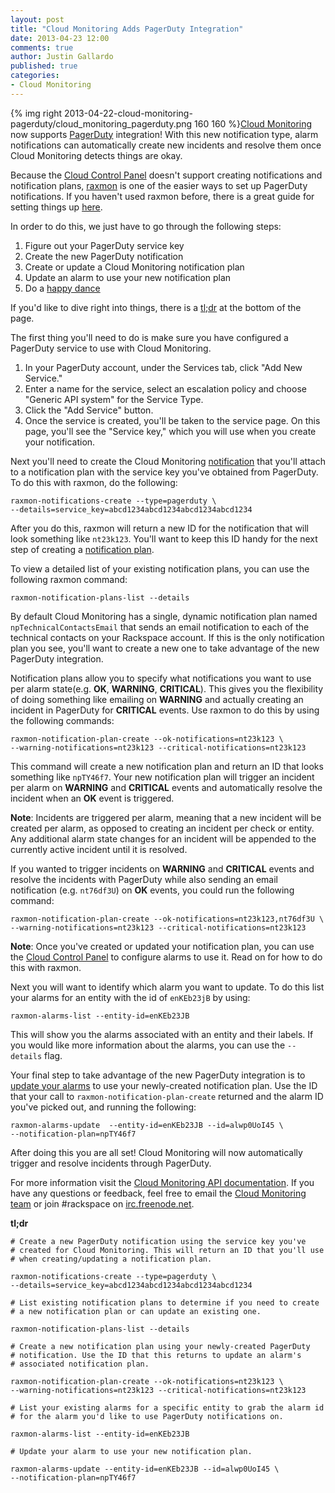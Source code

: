 ```yaml
---
layout: post
title: "Cloud Monitoring Adds PagerDuty Integration"
date: 2013-04-23 12:00
comments: true
author: Justin Gallardo
published: true
categories: 
- Cloud Monitoring
---
```


{% img right 2013-04-22-cloud-monitoring-pagerduty/cloud_monitoring_pagerduty.png 160 160 %}[Cloud Monitoring](http://www.rackspace.com/cloud/monitoring/)
now supports [PagerDuty](http://www.pagerduty.com)
integration! With this new notification type, alarm notifications can
automatically create new incidents and resolve them once Cloud Monitoring
detects things are okay.<!-- more -->

Because the [Cloud Control Panel](https://mycloud.rackspace.com/)
doesn't support creating notifications and notification plans,
[raxmon](https://github.com/racker/rackspace-monitoring-cli) is
one of the easier ways to set up PagerDuty notifications. If you haven't used raxmon
before, there is a great guide for setting things up
[here](http://devops.rackspace.com/using-raxmon-to-configure-rackspace-cloud-monitoring.html).

In order to do this, we just have to go through the following steps:

1. Figure out your PagerDuty service key
2. Create the new PagerDuty notification
3. Create or update a Cloud Monitoring notification plan
4. Update an alarm to use your new notification plan
5. Do a [happy dance](http://i.imgur.com/aqQK8IE.gif)

If you'd like to dive right into things, there is a [tl;dr](#tldr) at
the bottom of the page.

The first thing you'll need to do is make sure you have configured a
PagerDuty service to use with Cloud Monitoring. 

1. In your PagerDuty account, under the Services tab, click "Add New Service."
2. Enter a name for the service, select an escalation policy and choose "Generic API system" for the Service Type.
3. Click the "Add Service" button.
4. Once the service is created, you'll be taken to the service page. On this page, you'll see the "Service key," which you will use when you create your notification.

Next you'll need to create the Cloud Monitoring 
[notification](http://docs.rackspace.com/cm/api/v1.0/cm-devguide/content/service-notifications.html) that you'll
attach to a notification plan with the service key you've obtained from
PagerDuty. To do this with raxmon, do the following:

	raxmon-notifications-create --type=pagerduty \
	--details=service_key=abcd1234abcd1234abcd1234abcd1234

After you do this, raxmon will return a new ID for the notification that
will look something like `nt23k123`. You'll want to keep this ID handy
for the next step of creating a
[notification plan](http://docs.rackspace.com/cm/api/v1.0/cm-devguide/content/service-notification-plans.html).

To view a detailed list of your existing notification plans, you can use the following
raxmon command:

	raxmon-notification-plans-list --details

By default Cloud Monitoring has a single, dynamic notification plan
named `npTechnicalContactsEmail` that sends an email notification to each of the 
technical contacts on your Rackspace account. If this is the only
notification plan you see, you'll want to create a new one to take
advantage of the new PagerDuty integration. 

Notification plans allow you to specify what notifications you want to
use per alarm state(e.g. **OK**, **WARNING**, **CRITICAL**). This gives you the
flexibility of doing something like emailing on **WARNING** and actually
creating an incident in PagerDuty for **CRITICAL** events.
Use raxmon to do this by using the following commands:
  
	raxmon-notification-plan-create --ok-notifications=nt23k123 \
	--warning-notifications=nt23k123 --critical-notifications=nt23k123

This command will create a new notification plan and return an ID
that looks something like `npTY46f7`. Your new notification plan will
trigger an incident per alarm on **WARNING** and **CRITICAL** events and automatically
resolve the incident when an **OK** event is triggered. 

**Note**: Incidents are triggered per alarm, meaning that a new incident will
be created per alarm, as opposed to creating an incident per check or
entity. Any additional alarm state changes for an incident will be appended
to the currently active incident until it is resolved.

If you wanted to trigger incidents on **WARNING** and **CRITICAL**
events and resolve the incidents with PagerDuty while also sending an
email notification (e.g. `nt76df3U`) on **OK** events, you could run the
following command:

	raxmon-notification-plan-create --ok-notifications=nt23k123,nt76df3U \
	--warning-notifications=nt23k123 --critical-notifications=nt23k123

**Note**: Once you've created or updated your notification plan, you can use the
[Cloud Control Panel](https://mycloud.rackspace.com/) to configure
alarms to use it. Read on for how to do this with raxmon.

Next you will want to identify which alarm you want to update. To do
this list your alarms for an entity with the id of `enKEb23jB` by using:

	raxmon-alarms-list --entity-id=enKEb23JB

This will show you the alarms associated with an entity and their
labels. If you would like more information about the alarms, you can use
the `--details` flag.

Your final step to take advantage of the new PagerDuty integration is
to [update your alarms](http://docs.rackspace.com/cm/api/v1.0/cm-devguide/content/service-alarms.html#service-alarms-update)
to use your newly-created notification plan. Use
the ID that your call to `raxmon-notification-plan-create` returned and
the alarm ID you've picked out, and running the following:

	raxmon-alarms-update  --entity-id=enKEb23JB --id=alwp0UoI45 \
	--notification-plan=npTY46f7

After doing this you are all set! Cloud Monitoring will now
automatically trigger and resolve incidents through PagerDuty.

For more information visit the [Cloud Monitoring API documentation](http://docs.rackspace.com/cm/api/v1.0/cm-devguide/content/overview.html).
If you have any questions or feedback, feel free to email the
[Cloud Monitoring team](mailto:monitoring@rackspace.com) or
join #rackspace on [irc.freenode.net](http://webchat.freenode.net?channels=rackspace).

<a name="tldr">**tl;dr**</a>

	# Create a new PagerDuty notification using the service key you've
	# created for Cloud Monitoring. This will return an ID that you'll use
	# when creating/updating a notification plan.

	raxmon-notifications-create --type=pagerduty \
	--details=service_key=abcd1234abcd1234abcd1234abcd1234

	# List existing notification plans to determine if you need to create
	# a new notification plan or can update an existing one.

	raxmon-notification-plans-list --details

	# Create a new notification plan using your newly-created PagerDuty
	# notification. Use the ID that this returns to update an alarm's
	# associated notification plan.

	raxmon-notification-plan-create --ok-notifications=nt23k123 \
	--warning-notifications=nt23k123 --critical-notifications=nt23k123

	# List your existing alarms for a specific entity to grab the alarm id
	# for the alarm you'd like to use PagerDuty notifications on.

	raxmon-alarms-list --entity-id=enKEb23JB

	# Update your alarm to use your new notification plan.

	raxmon-alarms-update --entity-id=enKEb23JB --id=alwp0UoI45 \
	--notification-plan=npTY46f7

